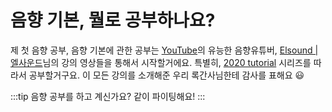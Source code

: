 # 음향 기본, 뭘로 공부하나요?

제 첫 음향 공부, 음향 기본에 관한 공부는 [YouTube](https://youtube.com)의 유능한 음향유튜버,
[Elsound | 엘사운드](https://www.youtube.com/channel/UCI_L3xVhuCsTbfD92et95-w)님의
강의 영상들을 통해서 시작할거에요.
특별히, [2020 tutorial](https://www.youtube.com/playlist?list=PLDgxFcJk6ITlCE99rBpSNOTAnx92vn1I8)
시리즈를 따라서 공부할거구요. 이 모든 강의를 소개해준 우리 록간사님한테 감사를 표해요 :smiley:  
  
:::tip 음향 공부를 하고 계신가요?
같이 파이팅해요!
:::
